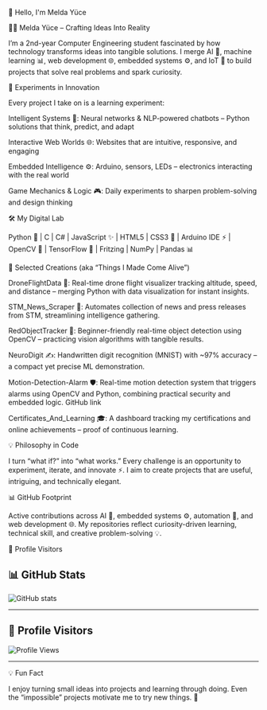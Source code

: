 👋 Hello, I'm Melda Yüce

👩‍💻 Melda Yüce – Crafting Ideas Into Reality

I’m a 2nd-year Computer Engineering student fascinated by how technology transforms ideas into tangible solutions. I merge AI 🤖, machine learning 📊, web development 🌐, embedded systems ⚙️, and IoT 🌟 to build projects that solve real problems and spark curiosity.


🔬 Experiments in Innovation

Every project I take on is a learning experiment:

Intelligent Systems 🤖: Neural networks & NLP-powered chatbots – Python solutions that think, predict, and adapt

Interactive Web Worlds 🌐: Websites that are intuitive, responsive, and engaging

Embedded Intelligence ⚙️: Arduino, sensors, LEDs – electronics interacting with the real world

Game Mechanics & Logic 🎮: Daily experiments to sharpen problem-solving and design thinking


🛠 My Digital Lab

Python 🐍 | C | C# | JavaScript ✨ | HTML5 | CSS3 🎨 | Arduino IDE ⚡ | OpenCV 📸 | TensorFlow 🧠 | Fritzing | NumPy | Pandas 📊


🚀 Selected Creations (aka “Things I Made Come Alive”)

DroneFlightData 🚁: Real-time drone flight visualizer tracking altitude, speed, and distance – merging Python with data visualization for instant insights.

STM_News_Scraper 📰: Automates collection of news and press releases from STM, streamlining intelligence gathering.

RedObjectTracker 🔴: Beginner-friendly real-time object detection using OpenCV – practicing vision algorithms with tangible results.

NeuroDigit ✍️: Handwritten digit recognition (MNIST) with ~97% accuracy – a compact yet precise ML demonstration.

Motion-Detection-Alarm 🛡️: Real-time motion detection system that triggers alarms using OpenCV and Python, combining practical security and embedded logic. GitHub link

Certificates_And_Learning 🎓: A dashboard tracking my certifications and online achievements – proof of continuous learning.


💡 Philosophy in Code

I turn “what if?” into “what works.” Every challenge is an opportunity to experiment, iterate, and innovate ⚡. I aim to create projects that are useful, intriguing, and technically elegant.


📊 GitHub Footprint

Active contributions across AI 🤖, embedded systems ⚙️, automation 🔄, and web development 🌐. My repositories reflect curiosity-driven learning, technical skill, and creative problem-solving 💡.



👀 Profile Visitors 
## 📊 GitHub Stats
![GitHub stats](https://github-readme-stats.vercel.app/api?username=MeldaYuceee&show_icons=true&theme=radical)

---

## 👀 Profile Visitors
![Profile Views](https://komarev.com/ghpvc/?username=Melda-Yuce&color=blue)

---

💡 Fun Fact

I enjoy turning small ideas into projects and learning through doing.
Even the “impossible” projects motivate me to try new things. 🌟
